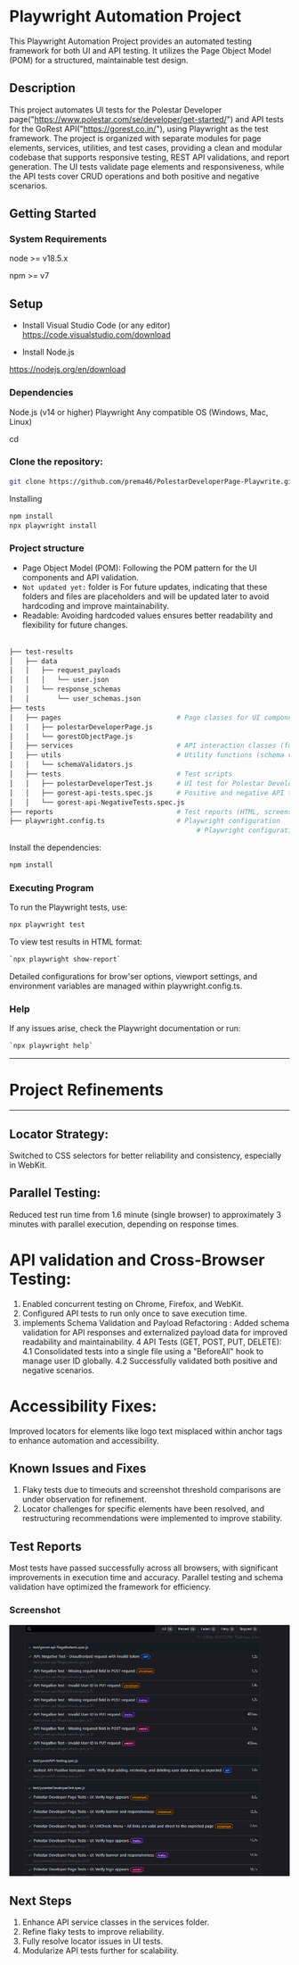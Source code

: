 
# Playwright Automation Project

This Playwright Automation Project provides an automated testing framework for both UI and API testing. It utilizes the Page Object Model (POM) for a structured, maintainable test design.

## Description
This project automates UI tests for the Polestar Developer page("https://www.polestar.com/se/developer/get-started/") and API tests for the GoRest API("https://gorest.co.in/"), using Playwright as the test framework. The project is organized with separate modules for page elements, services, utilities, and test cases, providing a clean and modular codebase that supports responsive testing, REST API validations, and report generation. The UI tests validate page elements and responsiveness, while the API tests cover CRUD operations and both positive and negative scenarios.

## Getting Started

### System Requirements

node >= v18.5.x

npm >= v7


## Setup

* Install Visual Studio Code (or any editor)
https://code.visualstudio.com/download

* Install Node.js

https://nodejs.org/en/download

### Dependencies
Node.js (v14 or higher)
Playwright
Any compatible OS (Windows, Mac, Linux)

cd <project-folder>
### Clone the repository:

```bash
git clone https://github.com/prema46/PolestarDeveloperPage-Playwrite.git
```
Installing
```bash
npm install
npx playwright install
```

### Project structure

* Page Object Model (POM): Following the POM pattern for the UI components and API validation.
* ` Not updated yet: ` folder is For future updates, indicating that these folders and files are placeholders and will be updated later to avoid hardcoding and improve maintainability.
* Readable: Avoiding hardcoded values ensures better readability and flexibility for future changes.

```bash

├── test-results
│   ├── data
│   │   ├── request_payloads
│   │   │   └── user.json
│   │   └── response_schemas
│   │       └── user_schemas.json
├── tests
│   ├── pages                             # Page classes for UI components (POM pattern)
│   │   ├── polestarDeveloperPage.js
│   │   └── gorestObjectPage.js
│   ├── services                          # API interaction classes (future updates planned)
│   ├── utils                             # Utility functions (schema validators and helpers)
│   │   └── schemaValidators.js
│   ├── tests                             # Test scripts
│   │   ├── polestarDeveloperTest.js      # UI test for Polestar Developer Page
│   │   ├── gorest-api-tests.spec.js      # Positive and negative API tests
│   │   └── gorest-api-NegativeTests.spec.js
├── reports                               # Test reports (HTML, screenshots)
├── playwright.config.ts                  # Playwright configuration
                                               # Playwright configuration file

```
Install the dependencies:

```bash
npm install
```
### Executing Program

To run the Playwright tests, use:

```bash
npx playwright test
```
To view test results in HTML format:
```bash
`npx playwright show-report`
```
Detailed configurations for brow'ser options, viewport settings, and environment variables are managed within 
playwright.config.ts.

###  Help
If any issues arise, check the Playwright documentation or run:
```bash
`npx playwright help`
```
--------------------------------------------------------------------------------------------------------

# Project Refinements

--------------------------------------------------------------------------------------------------------
## Locator Strategy:

Switched to CSS selectors for better reliability and consistency, especially in WebKit.
## Parallel Testing:

Reduced test run time from 1.6 minute (single browser) to approximately 3 minutes with parallel execution, depending on response times.

# API validation  and Cross-Browser Testing:

1. Enabled concurrent testing on Chrome, Firefox, and WebKit.
2. Configured API tests to run only once to save execution time.
3. implements Schema Validation and Payload Refactoring : Added schema validation for API responses and externalized payload data for improved readability and maintainability.
4 API Tests (GET, POST, PUT, DELETE):
  4.1 Consolidated tests into a single file using a "BeforeAll" hook to manage user ID globally.
4.2 Successfully validated both positive and negative scenarios.

# Accessibility Fixes:

Improved locators for elements like logo text misplaced within anchor tags to enhance automation and accessibility.

## Known Issues and Fixes
1. Flaky tests due to timeouts and screenshot threshold comparisons are under observation for refinement.
2. Locator challenges for specific elements have been resolved, and restructuring recommendations were implemented to improve stability.

   
## Test Reports
Most tests have passed successfully across all browsers, with significant improvements in execution time and accuracy. Parallel testing and schema validation have optimized the framework for efficiency.
### Screenshot
![Project Screenshot](Alltestspassed.png)

## Next Steps
1. Enhance API service classes in the services folder.
2. Refine flaky tests to improve reliability.
3. Fully resolve locator issues in UI tests.
4. Modularize API tests further for scalability.

